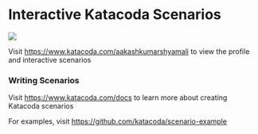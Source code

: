 # Interactive Katacoda Scenarios

[![](http://shields.katacoda.com/katacoda/aakashkumarshyamali/count.svg)](https://www.katacoda.com/aakashkumarshyamali "Get your profile on Katacoda.com")

Visit https://www.katacoda.com/aakashkumarshyamali to view the profile and interactive scenarios

### Writing Scenarios
Visit https://www.katacoda.com/docs to learn more about creating Katacoda scenarios

For examples, visit https://github.com/katacoda/scenario-example

